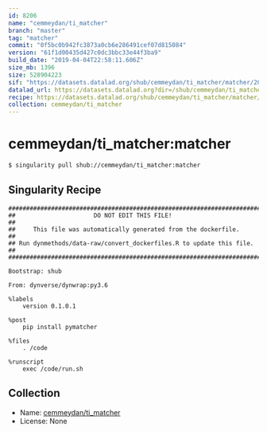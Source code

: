 ```yaml
---
id: 8206
name: "cemmeydan/ti_matcher"
branch: "master"
tag: "matcher"
commit: "0f5bc0b942fc3873a0cb6e286491cef07d815084"
version: "61f1d00435d427c0dc3bbc33e44f3ba9"
build_date: "2019-04-04T22:58:11.606Z"
size_mb: 1396
size: 528904223
sif: "https://datasets.datalad.org/shub/cemmeydan/ti_matcher/matcher/2019-04-04-0f5bc0b9-61f1d004/61f1d00435d427c0dc3bbc33e44f3ba9.simg"
datalad_url: https://datasets.datalad.org?dir=/shub/cemmeydan/ti_matcher/matcher/2019-04-04-0f5bc0b9-61f1d004/
recipe: https://datasets.datalad.org/shub/cemmeydan/ti_matcher/matcher/2019-04-04-0f5bc0b9-61f1d004/Singularity
collection: cemmeydan/ti_matcher
---
```


# cemmeydan/ti_matcher:matcher

```bash
$ singularity pull shub://cemmeydan/ti_matcher:matcher
```

## Singularity Recipe

```singularity
########################################################################
##                      DO NOT EDIT THIS FILE!                        ##
##     This file was automatically generated from the dockerfile.     ##
## Run dynmethods/data-raw/convert_dockerfiles.R to update this file. ##
########################################################################

Bootstrap: shub

From: dynverse/dynwrap:py3.6

%labels
    version 0.1.0.1

%post
    pip install pymatcher

%files
    . /code

%runscript
    exec /code/run.sh
```

## Collection

 - Name: [cemmeydan/ti_matcher](https://github.com/cemmeydan/ti_matcher)
 - License: None

